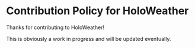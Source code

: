 Contribution Policy for HoloWeather
====================================

Thanks for contributing to HoloWeather!

This is obviously a work in progress and will be updated eventually.